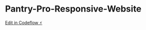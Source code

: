# Pantry-Pro-Responsive-Website

[Edit in Codeflow ⚡️](https://stackblitz.com/~/github.com/AbigailBrandon/Pantry-Pro-Responsive-Website)